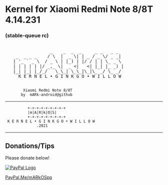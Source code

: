 # Kernel for Xiaomi Redmi Note 8/8T 4.14.231 
<h3> (stable-queue rc) </h3>

<pre>                  
                 _    _  _  _     _ _   _ _  
    _  _ _ _    / \  |  _ \| | _ / _ \/ _ _|     
   | '_ ` _ \  / _ \ | |_) | |/ / | | \_ _ \    
   | | | | | |/ _,_ \|  _ <|   <| |_| |_ _) |   
   |_| |_| |_/_/   \_\_| \_\_|\_|\_ _/ \_ _/     
     K E R N E L • G I N K G O • W I L L O W                                      
 </pre>
 
            Xiaomi Redmi Note 8/8T    
           by  mARk-android@github
           
**********************************************

              +-+-+-+-+-+-+-+-+
              |m|A|R|k|O|S|
              +-+-+-+-+-+-+-+-+
     K E R N E L • G I N K G O • W I L L O W
                  .2021
           
**********************************************  



<h2>Donations/Tips</h2>
<p>Please donate below!</p>
<p><a href="https://www.paypal.com/paypalme/mARkOSpp" rel="nofollow" target="_blank"><img src="https://www.paypalobjects.com/webstatic/mktg/Logo/pp-logo-100px.png" border="0" alt="PayPal Logo"></a></p>
<p><a href="https://PayPal.Me/mARkOSpp" rel="nofollow" target="_blank">PayPal.Me/mARkOSpp</a></p>
